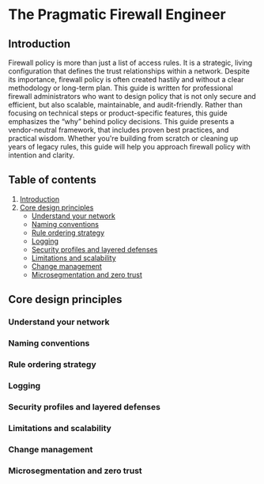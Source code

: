 # The Pragmatic Firewall Engineer

## Introduction

Firewall policy is more than just a list of access rules. It is a strategic,
living configuration that defines the trust relationships within a network.
Despite its importance, firewall policy is often created hastily and without a
clear methodology or long-term plan. This guide is written for professional
firewall administrators who want to design policy that is not only secure and
efficient, but also scalable, maintainable, and audit-friendly. Rather than
focusing on technical steps or product-specific features, this guide emphasizes
the “why” behind policy decisions. This guide presents a vendor-neutral
framework, that includes proven best practices, and practical wisdom. Whether
you're building from scratch or cleaning up years of legacy rules, this guide
will help you approach firewall policy with intention and clarity.

## Table of contents

1. [Introduction](#introduction)
2. [Core design principles](#core-design-principles)
   - [Understand your network](#understand-your-network)
   - [Naming conventions](#naming-conventions)
   - [Rule ordering strategy](#rule-ordering-strategy)
   - [Logging](#logging)
   - [Security profiles and layered defenses](#security-profiles-and-layered-defenses)
   - [Limitations and scalability](#limitations-and-scalability)
   - [Change management](#change-management)
   - [Microsegmentation and zero trust](#microsegmentation-and-zero-trust)

## Core design principles

### Understand your network

### Naming conventions

### Rule ordering strategy

### Logging

### Security profiles and layered defenses

### Limitations and scalability

### Change management

### Microsegmentation and zero trust
